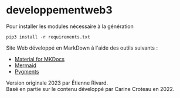 # developpementweb3

Pour installer les modules nécessaire à la génération

```
pip3 install -r requirements.txt
```

Site Web développé en MarkDown à l'aide des outils suivants :  

- [Material for MKDocs](https://squidfunk.github.io/mkdocs-material/)  
- [Mermaid](https://mermaid.js.org/intro/)  
- [Pygments](https://pygments.org)   

Version originale 2023 par Étienne Rivard.  
Basé en partie sur le contenu développé par Carine Croteau en 2022.  